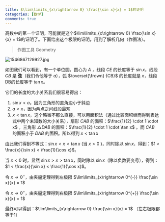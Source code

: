 ```yaml
---
title: $\lim\limits_{x\rightarrow 0} \frac{\sin x}{x} = 1$的证明
categories: [数学]
comments: true
---
```


高数中的第一个证明，可能就是这个$\lim\limits_{x\rightarrow 0} \frac{\sin x}{x} = 1$的证明了。下面给出这个极限的证明，用到了解析几何（作图法）。

<!-- more -->

>作图工具 Geometry

![1546867129927.jpg](https://i.loli.net/2019/01/07/5c3351ce31372.jpg)

如图我们可以看到，有一个单位圆，圆心为 $A$ ，线段 $CE$ 的长度等于 $\sin x$，线段 $CB$ 是 **弦**（我们令他等于 $a$），弧 $\overset{\frown} {CB}$ 的长度就是 $x$，线段DB的长度等于 $\tan x$。

它们的长度的大小关系我们很容易得出：

1. $\sin x < a$，因为三角形的直角边小于斜边
2. $a < x$，因为两点之间线段最短
3. $x < \tan x$，这个略微不那么直接，可以用面积法（通过比较面积继而得到表达式中两个未知数的大小关系），扇形 $CAB$ 的面积：$\frac{1}{2} \cdot 1 \cdot x$ ，三角形 $\triangle DAB$ 的面积：$\frac{1}{2} \cdot 1 \cdot \tan x$ 。而 $CAB$ 的面积小于 $DAB$ 的面积。所以得到 $x < \tan x$

由此我们得到不等式：$\sin x < x < \tan x$ (当 $x>0$ )，同时除以 $\sin x$，得到：$1 < \frac{x}{\sin x} < \frac{1}{\cos x}$。

当 $x<0$ 时，显然 $\sin x > x > \tan x$，同时除以 $\sin x$（除以负数要变号），得到：$1 < \frac{x}{\sin x} < \frac{1}{\cos x}$。

令 $x\rightarrow 0^{-}$，由夹逼定理得到左极限 $\lim\limits_{x\rightarrow 0^{-}} \frac{\sin x}{x} = 1$ 

令 $x\rightarrow 0^{+}$，由夹逼定理得到右极限 $\lim\limits_{x\rightarrow 0^{+}} \frac{\sin x}{x} = 1$ 

最终可以得到：$\lim\limits_{x\rightarrow 0} \frac{\sin x}{x} = 1$ （左右极限都等于1）

